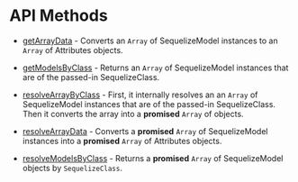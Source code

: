 # API Methods

* [getArrayData](getArrayData.md) -
Converts an `Array` of SequelizeModel instances to an `Array` of Attributes
objects.

* [getModelsByClass](getModelsByClass.md) -
Returns an `Array` of SequelizeModel instances that are of the
passed-in SequelizeClass.

* [resolveArrayByClass](resolveArrayByClass.md) -
First, it internally resolves an an `Array` of SequelizeModel instances
that are of the passed-in SequelizeClass. Then it converts the array
into a **promised** `Array` of <Attributes> objects.

* [resolveArrayData](resolveArrayData.md) - Converts a **promised** `Array`
of SequelizeModel instances into a **promised** `Array` of Attributes objects.

* [resolveModelsByClass](resolveModelsByClass.md) - Returns a **promised**
`Array` of SequelizeModel objects by `SequelizeClass`.